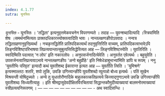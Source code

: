 ```yaml
---
index: 4.1.77
sutra: यूनस्तिः

---
```

_यूनस्तिः_ - यूनस्तिः । 'तद्धिता' इत्यनुवृत्तमेकवचनेन विपरणम्यते । तदाह — युवन्शब्दादित्यादि ।स्त्रिया॑मिति शेषः ।समर्थना॑मित्यतः प्राक्तदधिकारस्योक्तत्वादिति भावः । नान्तलक्षणङीपोऽपवादः । नन्वत्र तद्धितग्रहणानुवृत्तिव्र्यर्था । नचकृत्तद्धिते॑ति प्रातिपदिकत्वार्थं तदनुवृत्तिरिति वाच्यम्, प्रातिपदिकत्वाभावेऽपि लिङ्गविशिष्टपरिभाषया तिप्रत्ययान्तात्सुबुत्पत्तिसिद्धेरित्यत आह — लिङ्गविशिष्टस्येति । युवतिरिति । स्वादिष्विति पदत्वात् 'न लोप' इति नकारलोपः । अनुपसर्जनादित्येवेति । अनुवर्तत एवेत्यर्थः । बहुयुवेति । उपसर्जनत्वात्तिप्रत्ययाऽभावे नान्तलक्षणङीपः 'अनो बहुव्रीहेः' इति निषेधेडाबुभाभ्या॑मिति डापि च रूपम् । ननु 'युवतीभिः परिवृत' इत्यादौ कथं युवतीशब्द ईकारान्त इत्यत आह — युवतीति त्विति । 'युमिश्रणे' इत्यस्माल्लटः शतरि, शपो लुकि, उवङि उगित्त्वान्ङीपि युवतीशब्दो व्युत्पन्नो बोध्य इत्यर्थः । पतिं सुखेन मिश्रयन्ती योषिदुच्यते । अन्ये तु युधातोरौणादिके बाहुलकात्कतिप्रत्यये कित्त्वाद्गुणाऽभावे उवङि उगित्त्वान्ङीपि युवतीशब्दः सिध्यतीत्याहुः । इति श्रीमद्वासुदेवदीक्षितविरचितायां सिद्धान्तकौमुदीव्याख्यायां बालमनोरमाख्यायां स्त्रीप्रत्ययनिरूपणम् । —  —  —  —  —  —  —  —  —  —  - अथ स्वादिसन्धिः ।